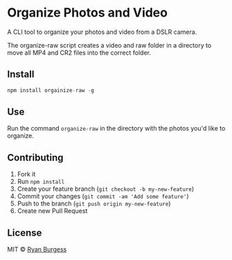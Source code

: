 # Organize Photos and Video
A CLI tool to organize your photos and video from a DSLR camera.

The organize-raw script creates a video and raw folder in a directory to move all MP4 and CR2 files into the correct folder.

## Install

```js
npm install orgainize-raw -g
```

## Use
Run the command `organize-raw` in the directory with the photos you'd like to organize.

## Contributing
1. Fork it
2. Run `npm install`
3. Create your feature branch (`git checkout -b my-new-feature`)
4. Commit your changes (`git commit -am 'Add some feature'`)
5. Push to the branch (`git push origin my-new-feature`)
6. Create new Pull Request

## License
MIT © [Ryan Burgess](http://github.com/ryanburgess)
